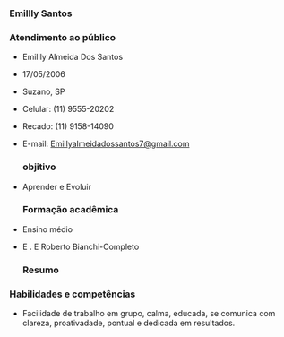 ### Emillly Santos

   ### Atendimento ao público
   
- Emillly Almeida Dos Santos   
- 17/05/2006
- Suzano, SP
- Celular: (11) 9555-20202
- Recado:  (11) 9158-14090
- E-mail:  Emillyalmeidadossantos7@gmail.com
  ### objitivo

- Aprender e Evoluir

  ### Formação acadêmica

- Ensino médio
- E . E Roberto Bianchi-Completo

  ### Resumo 
### Habilidades e competências
  - Facilidade de trabalho em grupo, calma, educada, se comunica com clareza, proativadade, pontual e dedicada em resultados. 
